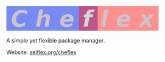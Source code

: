 ![Cheflex logo](img/cheflex.png)

A simple yet flexible package manager.

Website: [selflex.org/cheflex](http://www.selflex.org/cheflex)
